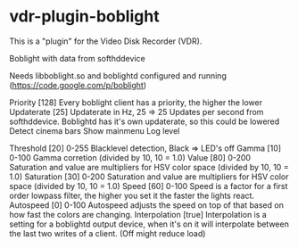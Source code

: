 vdr-plugin-boblight
===================

This is a "plugin" for the Video Disk Recorder (VDR).

Boblight with data from softhddevice

Needs libboblight.so and boblightd configured and running (https://code.google.com/p/boblight)


Priority [128]			Every boblight client has a priority, the higher the lower		
Updaterate [25]			Updaterate in Hz, 25 => 25 Updates per second from softhddevice. Boblightd has it's own updaterate, so this could be lowered
Detect cinema bars
Show mainmenu
Log level

Threshold [20]			0-255 Blacklevel detection, Black => LED's off
Gamma [10]				0-100 Gamma corretion (divided by 10, 10 = 1.0)
Value [80]				0-200 Saturation and value are multipliers for HSV color space (divided by 10, 10 = 1.0)
Saturation [30]			0-200 Saturation and value are multipliers for HSV color space (divided by 10, 10 = 1.0)
Speed [60]				0-100 Speed is a factor for a first order lowpass filter, the higher you set it the faster the lights react.
Autospeed [0]			0-100 Autospeed adjusts the speed on top of that based on how fast the colors are changing.
Interpolation [true]    Interpolation is a setting for a boblightd output device, 
						when it's on it will interpolate between the last two writes of a client. (Off might reduce load)